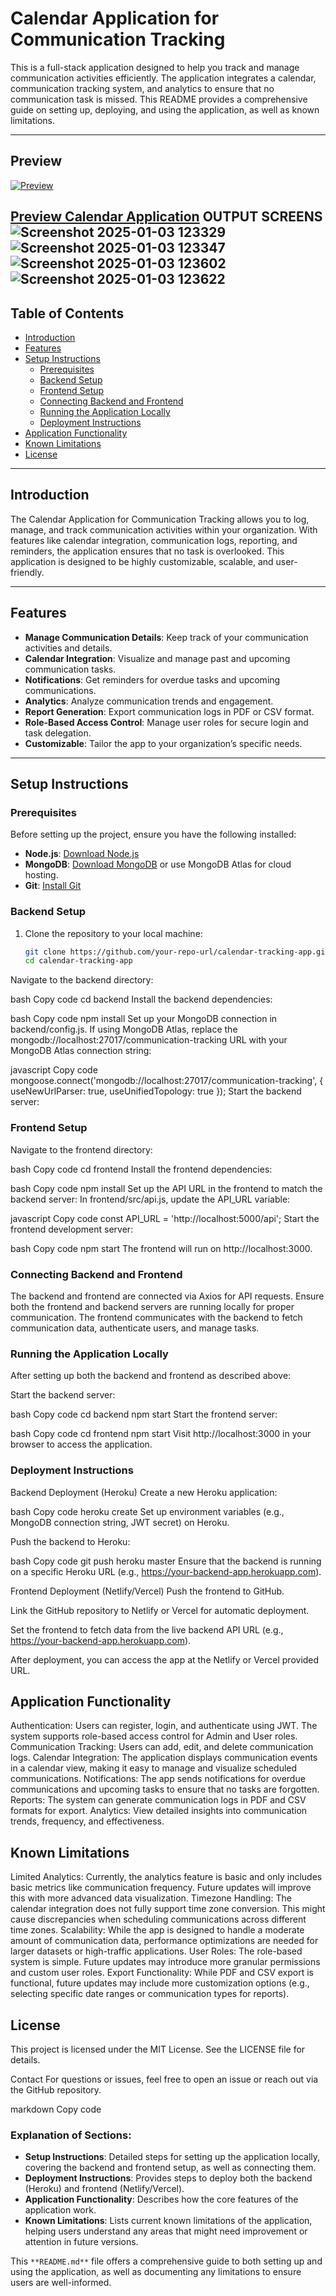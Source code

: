 # Calendar Application for Communication Tracking

This is a full-stack application designed to help you track and manage communication activities efficiently. The application integrates a calendar, communication tracking system, and analytics to ensure that no communication task is missed. This README provides a comprehensive guide on setting up, deploying, and using the application, as well as known limitations.

---

## Preview

[![Preview](https://img.shields.io/badge/Preview-Green?style=for-the-badge&logo=appveyor&color=34D399)](https://calendar-x.netlify.app/)

**[Preview Calendar Application](https://calendar-x.netlify.app/)**
  **OUTPUT SCREENS** 
![Screenshot 2025-01-03 123329](https://github.com/user-attachments/assets/3c290e0e-67b5-4359-87c4-6e4ad5fb4a16)
![Screenshot 2025-01-03 123347](https://github.com/user-attachments/assets/3c863f8c-e935-4a36-adf6-d6a062ee7f1a)
![Screenshot 2025-01-03 123602](https://github.com/user-attachments/assets/e057e5dd-47ce-43ea-8793-abf3deed235e)
![Screenshot 2025-01-03 123622](https://github.com/user-attachments/assets/8a93331c-6cea-4a6b-8520-86a0feb21c66)
---

## Table of Contents

- [Introduction](#introduction)
- [Features](#features)
- [Setup Instructions](#setup-instructions)
  - [Prerequisites](#prerequisites)
  - [Backend Setup](#backend-setup)
  - [Frontend Setup](#frontend-setup)
  - [Connecting Backend and Frontend](#connecting-backend-and-frontend)
  - [Running the Application Locally](#running-the-application-locally)
  - [Deployment Instructions](#deployment-instructions)
- [Application Functionality](#application-functionality)
- [Known Limitations](#known-limitations)
- [License](#license)

---

## Introduction

The Calendar Application for Communication Tracking allows you to log, manage, and track communication activities within your organization. With features like calendar integration, communication logs, reporting, and reminders, the application ensures that no task is overlooked. This application is designed to be highly customizable, scalable, and user-friendly.

---

## Features

- **Manage Communication Details**: Keep track of your communication activities and details.
- **Calendar Integration**: Visualize and manage past and upcoming communication tasks.
- **Notifications**: Get reminders for overdue tasks and upcoming communications.
- **Analytics**: Analyze communication trends and engagement.
- **Report Generation**: Export communication logs in PDF or CSV format.
- **Role-Based Access Control**: Manage user roles for secure login and task delegation.
- **Customizable**: Tailor the app to your organization’s specific needs.

---

## Setup Instructions

### Prerequisites

Before setting up the project, ensure you have the following installed:

- **Node.js**: [Download Node.js](https://nodejs.org/)
- **MongoDB**: [Download MongoDB](https://www.mongodb.com/try/download/community) or use MongoDB Atlas for cloud hosting.
- **Git**: [Install Git](https://git-scm.com/)

### Backend Setup

1. Clone the repository to your local machine:
   ```bash
   git clone https://github.com/your-repo-url/calendar-tracking-app.git
   cd calendar-tracking-app
Navigate to the backend directory:

bash
Copy code
cd backend
Install the backend dependencies:

bash
Copy code
npm install
Set up your MongoDB connection in backend/config.js. If using MongoDB Atlas, replace the mongodb://localhost:27017/communication-tracking URL with your MongoDB Atlas connection string:

javascript
Copy code
mongoose.connect('mongodb://localhost:27017/communication-tracking', {
  useNewUrlParser: true,
  useUnifiedTopology: true
});
Start the backend server:

### Frontend Setup

Navigate to the frontend directory:

bash
Copy code
cd frontend
Install the frontend dependencies:

bash
Copy code
npm install
Set up the API URL in the frontend to match the backend server: In frontend/src/api.js, update the API_URL variable:

javascript
Copy code
const API_URL = 'http://localhost:5000/api';
Start the frontend development server:

bash
Copy code
npm start
The frontend will run on http://localhost:3000.

### Connecting Backend and Frontend

The backend and frontend are connected via Axios for API requests.
Ensure both the frontend and backend servers are running locally for proper communication.
The frontend communicates with the backend to fetch communication data, authenticate users, and manage tasks.

### Running the Application Locally

After setting up both the backend and frontend as described above:

Start the backend server:

bash
Copy code
cd backend
npm start
Start the frontend server:

bash
Copy code
cd frontend
npm start
Visit http://localhost:3000 in your browser to access the application.

### Deployment Instructions

Backend Deployment (Heroku)
Create a new Heroku application:

bash
Copy code
heroku create
Set up environment variables (e.g., MongoDB connection string, JWT secret) on Heroku.

Push the backend to Heroku:

bash
Copy code
git push heroku master
Ensure that the backend is running on a specific Heroku URL (e.g., https://your-backend-app.herokuapp.com).

Frontend Deployment (Netlify/Vercel)
Push the frontend to GitHub.

Link the GitHub repository to Netlify or Vercel for automatic deployment.

Set the frontend to fetch data from the live backend API URL (e.g., https://your-backend-app.herokuapp.com).

After deployment, you can access the app at the Netlify or Vercel provided URL.

## Application Functionality

Authentication: Users can register, login, and authenticate using JWT. The system supports role-based access control for Admin and User roles.
Communication Tracking: Users can add, edit, and delete communication logs.
Calendar Integration: The application displays communication events in a calendar view, making it easy to manage and visualize scheduled communications.
Notifications: The app sends notifications for overdue communications and upcoming tasks to ensure that no tasks are forgotten.
Reports: The system can generate communication logs in PDF and CSV formats for export.
Analytics: View detailed insights into communication trends, frequency, and effectiveness.

## Known Limitations

Limited Analytics: Currently, the analytics feature is basic and only includes basic metrics like communication frequency. Future updates will improve this with more advanced data visualization.
Timezone Handling: The calendar integration does not fully support time zone conversion. This might cause discrepancies when scheduling communications across different time zones.
Scalability: While the app is designed to handle a moderate amount of communication data, performance optimizations are needed for larger datasets or high-traffic applications.
User Roles: The role-based system is simple. Future updates may introduce more granular permissions and custom user roles.
Export Functionality: While PDF and CSV export is functional, future updates may include more customization options (e.g., selecting specific date ranges or communication types for reports).

## License

This project is licensed under the MIT License. See the LICENSE file for details.

Contact
For questions or issues, feel free to open an issue or reach out via the GitHub repository.

markdown
Copy code

### Explanation of Sections:

- **Setup Instructions**: Detailed steps for setting up the application locally, covering the backend and frontend setup, as well as connecting them.
- **Deployment Instructions**: Provides steps to deploy both the backend (Heroku) and frontend (Netlify/Vercel).
- **Application Functionality**: Describes how the core features of the application work.
- **Known Limitations**: Lists current known limitations of the application, helping users understand any areas that might need improvement or attention in future versions.

This `**README.md**` file offers a comprehensive guide to both setting up and using the application, as well as documenting any limitations to ensure users are well-informed.
